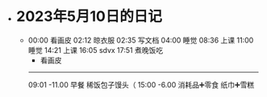 - # 2023年5月10日的日记
	- 00:00
	  看画皮
	  02:12
	  晾衣服
	  02:35
	  写文档
	  04:00
	  睡觉
	  08:36
	  上课
	  11:00
	  睡觉
	  14:21
	  上课
	  16:05
	  sdvx
	  17:51
	  煮晚饭吃
	  * 看画皮 
	  ---
	  09:01
	  -11.00
	  早餐
	  稀饭包子馒头（
	  15:00
	  -6.00
	  消耗品➕零食
	  纸巾➕雪糕
